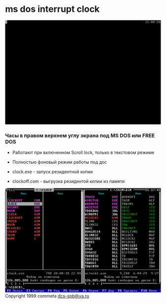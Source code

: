 # ms dos interrupt clock
![dos_interrupt_clock](https://raw.githubusercontent.com/commeta/dos_interrupt_clock/master/screen_shot.png "dos_interrupt_clock")

### Часы в правом верхнем углу экрана под MS DOS или FREE DOS
- Работают при включенном Scroll lock, только в текстовом режиме
- Полностью фоновый режим работы под дос

- clock.exe - запуск резидентной копии
- clockoff.com - выгрузка резидентой копии из памяти

![dos_interrupt_clock](https://raw.githubusercontent.com/commeta/dos_interrupt_clock/master/screen_shot_over_dn.png "dos_interrupt_clock")
Copyright 1999 commeta <dcs-spb@ya.ru>
